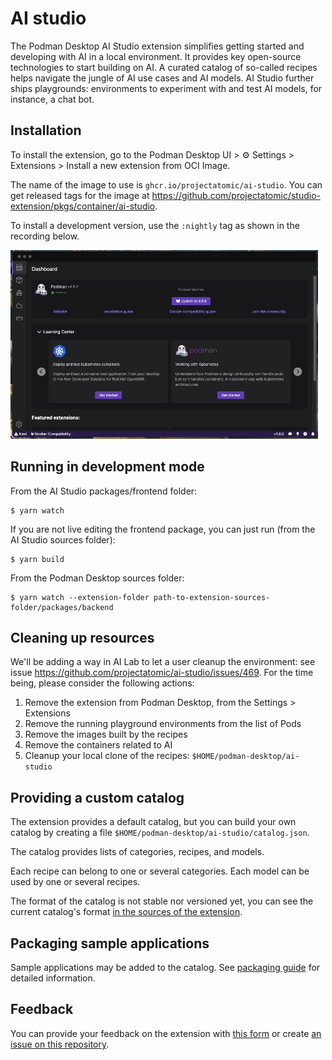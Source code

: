 # AI studio

The Podman Desktop AI Studio extension simplifies getting started and developing with AI in a local environment.  It provides key open-source technologies to start building on AI.  A curated catalog of so-called recipes helps navigate the jungle of AI use cases and AI models.  AI Studio further ships playgrounds: environments to experiment with and test AI models, for instance, a chat bot.

## Installation

To install the extension, go to the Podman Desktop UI > ⚙ Settings > Extensions > Install a new extension from OCI Image.

The name of the image to use is `ghcr.io/projectatomic/ai-studio`.  You can get released tags for the image at https://github.com/projectatomic/studio-extension/pkgs/container/ai-studio.

To install a development version, use the `:nightly` tag as shown in the recording below.

![](https://github.com/containers/podman-desktop-media/raw/ai-lab/gifs/installation.gif)

## Running in development mode

From the AI Studio packages/frontend folder:

```
$ yarn watch
```

If you are not live editing the frontend package, you can just run (from the AI Studio sources folder):

```
$ yarn build
```

From the Podman Desktop sources folder:

```
$ yarn watch --extension-folder path-to-extension-sources-folder/packages/backend
```

## Cleaning up resources 

We'll be adding a way in AI Lab to let a user cleanup the environment: see issue https://github.com/projectatomic/ai-studio/issues/469.
For the time being, please consider the following actions:
1. Remove the extension from Podman Desktop, from the Settings > Extensions
2. Remove the running playground environments from the list of Pods
3. Remove the images built by the recipes
4. Remove the containers related to AI
5. Cleanup your local clone of the recipes: `$HOME/podman-desktop/ai-studio`

## Providing a custom catalog

The extension provides a default catalog, but you can build your own catalog by creating a file `$HOME/podman-desktop/ai-studio/catalog.json`.
 
The catalog provides lists of categories, recipes, and models.

Each recipe can belong to one or several categories. Each model can be used by one or several recipes.

The format of the catalog is not stable nor versioned yet, you can see the current catalog's format [in the sources of the extension](https://github.com/projectatomic/studio-extension/blob/main/packages/backend/src/ai.json).

## Packaging sample applications

Sample applications may be added to the catalog. See [packaging guide](PACKAGING-GUIDE.md) for detailed information.


## Feedback

You can provide your feedback on the extension with [this form](https://forms.gle/tctQ4RtZSiMyQr3R8) or create [an issue on this repository](https://github.com/projectatomic/studio-extension/issues).
